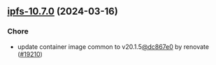 

## [ipfs-10.7.0](https://github.com/truecharts/charts/compare/ipfs-10.6.2...ipfs-10.7.0) (2024-03-16)

### Chore



- update container image common to v20.1.5[@dc867e0](https://github.com/dc867e0) by renovate ([#19210](https://github.com/truecharts/charts/issues/19210))